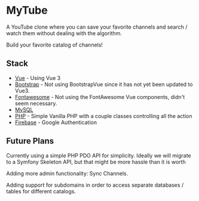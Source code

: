 # MyTube

A YouTube clone where you can save your favorite channels and search / watch them without dealing with the algorithm.

Build your favorite catalog of channels!


## Stack

  - [Vue](https://vuejs.org/) - Using Vue 3
  - [Bootstrap](https://getbootstrap.com/) - Not using BootstrapVue since it has not yet been updated to Vue3.
  - [Fontawesome](https://fontawesome.com/) - Not using the FontAwesome Vue components, didn't seem necessary.
  - [MySQL](https://www.mysql.com/)
  - [PHP](https://www.php.net/) - Simple Vanilla PHP with a couple classes controlling all the action
  - [Firebase](https://firebase.google.com/) - Google Authentication


## Future Plans

Currently using a simple PHP PDO API for simplicity. Ideally we will migrate to a Symfony Skeleton API, but that might be more hassle than it is worth

Adding more admin functionality: Sync Channels.

Adding support for subdomains in order to access separate databases / tables for different catalogs.
